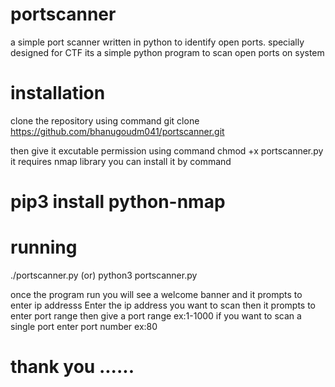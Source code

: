 # portscanner
a simple port scanner written in python to identify open ports. specially designed for CTF
its a simple python program to scan open ports on system
# installation
clone the repository using command
git clone https://github.com/bhanugoudm041/portscanner.git

then give it excutable permission using command 
chmod +x portscanner.py
it requires nmap library you can install it by command 
# pip3 install python-nmap

# running 
./portscanner.py (or) python3 portscanner.py

once the program run you will see a welcome banner and it prompts to enter ip addresss 
Enter the ip address you want to scan
then it prompts to enter port range then give a port range ex:1-1000 if you want to scan a single port enter port number ex:80

# thank you ......
